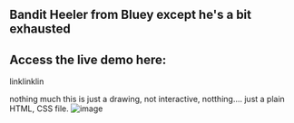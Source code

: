 ## Bandit Heeler from Bluey except he's a bit exhausted
## Access the live demo here:
linklinklin

nothing much this is just a drawing, not interactive, notthing.... just a plain HTML, CSS file.
![image](https://github.com/user-attachments/assets/84591acc-e05f-4509-ba2d-decd2f163357)
